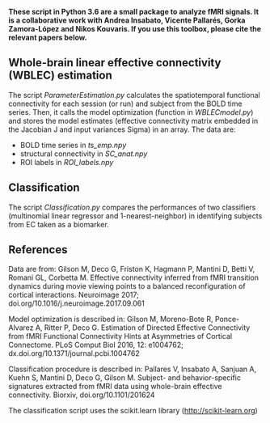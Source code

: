 **These script in Python 3.6 are a small package to analyze fMRI signals. It is a collaborative work with Andrea Insabato, Vicente Pallarés, Gorka Zamora-López and Nikos Kouvaris. If you use this toolbox, please cite the relevant papers below.**

## Whole-brain linear effective connectivity (WBLEC) estimation 

The script *ParameterEstimation.py* calculates the spatiotemporal functional connectivity for each session (or run) and subject from the BOLD time series. Then, it calls the model optimization (function in *WBLECmodel.py*) and stores the model estimates (effective connectivity matrix embedded in the Jacobian J and input variances Sigma) in an array.
The data are:
- BOLD time series in *ts_emp.npy*
- structural connectivity in *SC_anat.npy*
- ROI labels in *ROI_labels.npy*

## Classification

The script *Classification.py* compares the performances of two classifiers (multinomial linear regressor and 1-nearest-neighbor) in identifying subjects from EC taken as a biomarker.

## References

Data are from: Gilson M, Deco G, Friston K, Hagmann P, Mantini D, Betti V, Romani GL, Corbetta M. Effective connectivity inferred from fMRI transition dynamics during movie viewing points to a balanced reconfiguration of cortical interactions. 
Neuroimage 2017; doi.org/10.1016/j.neuroimage.2017.09.061

Model optimization is described in: Gilson M, Moreno-Bote R, Ponce-Alvarez A, Ritter P, Deco G. Estimation of Directed Effective Connectivity from fMRI Functional Connectivity Hints at Asymmetries of Cortical Connectome. PLoS Comput Biol 2016, 12: e1004762; dx.doi.org/10.1371/journal.pcbi.1004762

Classification procedure is described in: Pallares V, Insabato A, Sanjuan A, Kuehn S, Mantini D, Deco G, Gilson M. Subject- and behavior-specific signatures extracted from fMRI data using whole-brain effective connectivity. Biorxiv, doi.org/10.1101/201624

The classification script uses the scikit.learn library (http://scikit-learn.org)

